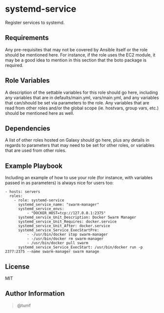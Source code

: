 systemd-service
===============

Register services to systemd.

Requirements
------------

Any pre-requisites that may not be covered by Ansible itself or the role should be mentioned here. For instance, if the role uses the EC2 module, it may be a good idea to mention in this section that the boto package is required.

Role Variables
--------------

A description of the settable variables for this role should go here, including any variables that are in defaults/main.yml, vars/main.yml, and any variables that can/should be set via parameters to the role. Any variables that are read from other roles and/or the global scope (ie. hostvars, group vars, etc.) should be mentioned here as well.

Dependencies
------------

A list of other roles hosted on Galaxy should go here, plus any details in regards to parameters that may need to be set for other roles, or variables that are used from other roles.

Example Playbook
----------------

Including an example of how to use your role (for instance, with variables passed in as parameters) is always nice for users too:


    - hosts: servers
      roles:
        - role: systemd-service
          systemd_service_name: "swarm-manager"
          systemd_service_envs:
              - "DOCKER_HOST=tcp://127.0.0.1:2375"
          systemd_service_Unit_Description: Docker Swarm Manager
          systemd_service_Unit_Requires: docker.service
          systemd_service_Unit_After: docker.service
          systemd_service_Service_ExecStartPre:
              - -/usr/bin/docker stop swarm-manager
              - -/usr/bin/docker rm swarm-manager
              - /usr/bin/docker pull swarm
          systemd_service_Service_ExecStart: /usr/bin/docker run -p 2377:2375 --name swarm-manager swarm manage

License
-------

MIT

Author Information
------------------

> @tumf
